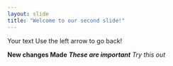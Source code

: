```yaml
---
layout: slide
title: "Welcome to our second slide!"
---
```

Your text
Use the left arrow to go back!

**New changes Made**
***These are important***
*Try this out*
